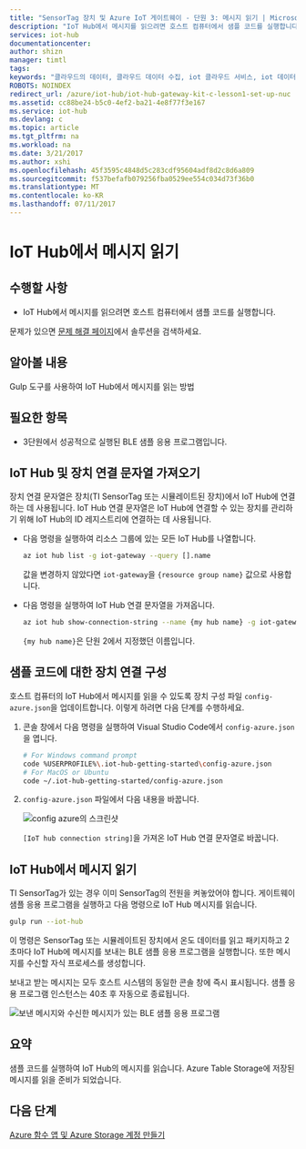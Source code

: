 ```yaml
---
title: "SensorTag 장치 및 Azure IoT 게이트웨이 - 단원 3: 메시지 읽기 | Microsoft Docs"
description: "IoT Hub에서 메시지를 읽으려면 호스트 컴퓨터에서 샘플 코드를 실행합니다."
services: iot-hub
documentationcenter: 
author: shizn
manager: timtl
tags: 
keywords: "클라우드의 데이터, 클라우드 데이터 수집, iot 클라우드 서비스, iot 데이터"
ROBOTS: NOINDEX
redirect_url: /azure/iot-hub/iot-hub-gateway-kit-c-lesson1-set-up-nuc
ms.assetid: cc88be24-b5c0-4ef2-ba21-4e8f77f3e167
ms.service: iot-hub
ms.devlang: c
ms.topic: article
ms.tgt_pltfrm: na
ms.workload: na
ms.date: 3/21/2017
ms.author: xshi
ms.openlocfilehash: 45f3595c4848d5c283cdf95604adf8d2c8d6a809
ms.sourcegitcommit: f537befafb079256fba0529ee554c034d73f36b0
ms.translationtype: MT
ms.contentlocale: ko-KR
ms.lasthandoff: 07/11/2017
---
```

# <a name="read-messages-from-your-iot-hub"></a>IoT Hub에서 메시지 읽기

## <a name="what-you-will-do"></a>수행할 사항

- IoT Hub에서 메시지를 읽으려면 호스트 컴퓨터에서 샘플 코드를 실행합니다.

문제가 있으면 [문제 해결 페이지](iot-hub-gateway-kit-c-troubleshooting.md)에서 솔루션을 검색하세요.

## <a name="what-you-will-learn"></a>알아볼 내용

Gulp 도구를 사용하여 IoT Hub에서 메시지를 읽는 방법

## <a name="what-you-need"></a>필요한 항목

- 3단원에서 성공적으로 실행된 BLE 샘플 응용 프로그램입니다.

## <a name="get-your-iot-hub-and-device-connection-strings"></a>IoT Hub 및 장치 연결 문자열 가져오기

장치 연결 문자열은 장치(TI SensorTag 또는 시뮬레이트된 장치)에서 IoT Hub에 연결하는 데 사용됩니다. IoT Hub 연결 문자열은 IoT Hub에 연결할 수 있는 장치를 관리하기 위해 IoT Hub의 ID 레지스트리에 연결하는 데 사용됩니다.

- 다음 명령을 실행하여 리소스 그룹에 있는 모든 IoT Hub를 나열합니다.

   ```bash
   az iot hub list -g iot-gateway --query [].name
   ```

   값을 변경하지 않았다면 `iot-gateway`을 `{resource group name}` 값으로 사용합니다.
- 다음 명령을 실행하여 IoT Hub 연결 문자열을 가져옵니다.

   ```bash
   az iot hub show-connection-string --name {my hub name} -g iot-gateway
   ```

   `{my hub name}`은 단원 2에서 지정했던 이름입니다.

## <a name="configure-the-device-connection-for-the-sample-code"></a>샘플 코드에 대한 장치 연결 구성

호스트 컴퓨터의 IoT Hub에서 메시지를 읽을 수 있도록 장치 구성 파일 `config-azure.json`을 업데이트합니다. 이렇게 하려면 다음 단계를 수행하세요.

1. 콘솔 창에서 다음 명령을 실행하여 Visual Studio Code에서 `config-azure.json`을 엽니다.

   ```bash
   # For Windows command prompt
   code %USERPROFILE%\.iot-hub-getting-started\config-azure.json
   # For MacOS or Ubuntu
   code ~/.iot-hub-getting-started/config-azure.json
   ```

2. `config-azure.json` 파일에서 다음 내용을 바꿉니다.

   ![config azure의 스크린샷](media/iot-hub-gateway-kit-lessons/lesson3/config_azure.png)

   `[IoT hub connection string]`을 가져온 IoT Hub 연결 문자열로 바꿉니다.

## <a name="read-messages-from-your-iot-hub"></a>IoT Hub에서 메시지 읽기

TI SensorTag가 있는 경우 이미 SensorTag의 전원을 켜놓았어야 합니다. 게이트웨이 샘플 응용 프로그램을 실행하고 다음 명령으로 IoT Hub 메시지를 읽습니다.

```bash
gulp run --iot-hub
```

이 명령은 SensorTag 또는 시뮬레이트된 장치에서 온도 데이터를 읽고 패키지하고 2초마다 IoT Hub에 메시지를 보내는 BLE 샘플 응용 프로그램을 실행합니다. 또한 메시지를 수신할 자식 프로세스를 생성합니다.

보내고 받는 메시지는 모두 호스트 시스템의 동일한 콘솔 창에 즉시 표시됩니다. 샘플 응용 프로그램 인스턴스는 40초 후 자동으로 종료됩니다.

![보낸 메시지와 수신한 메시지가 있는 BLE 샘플 응용 프로그램](media/iot-hub-gateway-kit-lessons/lesson3/gulp_run_read_hub.png)

## <a name="summary"></a>요약

샘플 코드를 실행하여 IoT Hub의 메시지를 읽습니다. Azure Table Storage에 저장된 메시지를 읽을 준비가 되었습니다.

## <a name="next-steps"></a>다음 단계
[Azure 함수 앱 및 Azure Storage 계정 만들기](iot-hub-gateway-kit-c-lesson4-deploy-resource-manager-template.md)


